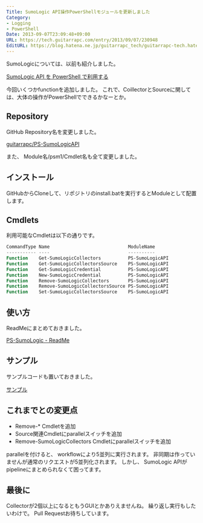 ```yaml
---
Title: SumoLogic API操作PowerShellモジュールを更新しました
Category:
- Logging
- PowerShell
Date: 2013-09-07T23:09:48+09:00
URL: https://tech.guitarrapc.com/entry/2013/09/07/230948
EditURL: https://blog.hatena.ne.jp/guitarrapc_tech/guitarrapc-tech.hatenablog.com/atom/entry/6802418398341016912
---
```


<!--
Date: 2013-09-07T23:09:48+09:00
URL: https://tech.guitarrapc.com/entry/2013/09/07/230948
-->

SumoLogicについては、以前も紹介しました。


[SumoLogic API を PowerShell で利用する](http://guitarrapc.wordpress.com/2013/08/16/sumologic-api-%e3%82%92-powershell-%e3%81%a7%e5%88%a9%e7%94%a8%e3%81%99%e3%82%8b/)

今回いくつかfunctionを追加しました。 これで、CoillectorとSourceに関しては、大体の操作がPowerShellでできるかなーとか。

## Repository

GitHub Repository名を変更しました。

[guitarrapc/PS-SumoLogicAPI](https://github.com/guitarrapc/PS-SumoLogicAPI)

また、 Module名/psm1/Cmdlet名も全て変更しました。

## インストール

GitHubからCloneして、リポジトリのinstall.batを実行するとModuleとして配置します。

## Cmdlets

利用可能なCmdletは以下の通りです。

```ps1
CommandType Name                             ModuleName
----------- ----                             ----------
Function    Get-SumoLogicCollectors          PS-SumoLogicAPI
Function    Get-SumoLogicCollectorsSource    PS-SumoLogicAPI
Function    Get-SumoLogicCredential          PS-SumoLogicAPI
Function    New-SumoLogicCredential          PS-SumoLogicAPI
Function    Remove-SumoLogicCollectors       PS-SumoLogicAPI
Function    Remove-SumoLogicCollectorsSource PS-SumoLogicAPI
Function    Set-SumoLogicCollectorsSource    PS-SumoLogicAPI
```

## 使い方
ReadMeにまとめておきました。

[PS-SumoLogic - ReadMe](https://github.com/guitarrapc/PS-SumoLogicAPI/blob/master/README.md)

## サンプル

サンプルコードも置いておきました。

[サンプル](https://github.com/guitarrapc/PS-SumoLogicAPI/tree/master/Sample)

## これまでとの変更点

- Remove-* Cmdletを追加
- Source関連Cmdletにparallelスイッチを追加
- Remove-SumoLogicCollectors Cmdletにparallelスイッチを追加

parallelを付けると、 workflowにより5並列に実行されます。 非同期は作っていませんが通常のリクエストが5並列化されます。
しかし、 SumoLogic APIがpipelineにまとめられなくて困ってます。

## 最後に
Collectorが2個以上になるともうGUIとかありえませんね。 繰り返し実行もしたいわけで。 Pull Requestお待ちしています。
